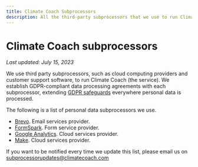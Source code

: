 ```yaml
---
title: Climate Coach Subprocessors
description: All the third-party subprocessors that we use to run Climate Coach.
---
```


# Climate Coach subprocessors

*Last updated: July 15, 2023*

We use third party subprocessors, such as cloud computing providers and customer support software, to run Climate Coach (the service). We establish GDPR-compliant data processing agreements with each subprocessor, extending [GDPR safeguards](../index.md) everywhere personal data is processed.

The following is a list of personal data subprocessors we use.

* [Brevo](https://www.brevo.com/gdpr/). Email services provider.
* [FormSpark](https://formspark.io/legal/gdpr/). Form service provider.
* [Google Analytics](https://policies.google.com/privacy). Cloud services provider.
* [Make](https://www.integromat.com/en/help/data-protection-at-integromat). Cloud services provider.

If you want to be notified every time we update this list, please email us on subprocessorupdates@climatecoach.com